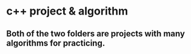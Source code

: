 # c++ project & algorithm
## Both of the two folders are projects with many algorithms for practicing.